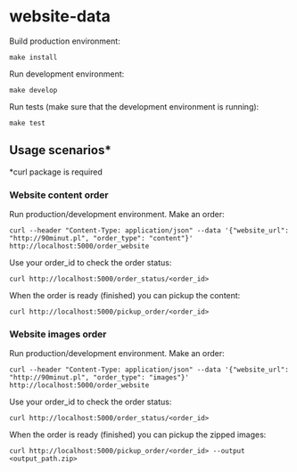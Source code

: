 # website-data
Build production environment:
```
make install
```
Run development environment:
```
make develop
```
Run tests (make sure that the development environment is running):
```
make test
```

## Usage scenarios*
*curl package is required 
### Website content order
Run production/development environment.
Make an order:
```
curl --header "Content-Type: application/json" --data '{"website_url": "http://90minut.pl", "order_type": "content"}' http://localhost:5000/order_website
```
Use your order_id to check the order status:
```
curl http://localhost:5000/order_status/<order_id>
```
When the order is ready (finished) you can pickup the content:
```
curl http://localhost:5000/pickup_order/<order_id>
```
### Website images order
Run production/development environment.
Make an order:
```
curl --header "Content-Type: application/json" --data '{"website_url": "http://90minut.pl", "order_type": "images"}' http://localhost:5000/order_website
```
Use your order_id to check the order status:
```
curl http://localhost:5000/order_status/<order_id>
```
When the order is ready (finished) you can pickup the zipped images:
```
curl http://localhost:5000/pickup_order/<order_id> --output <output_path.zip>
```
